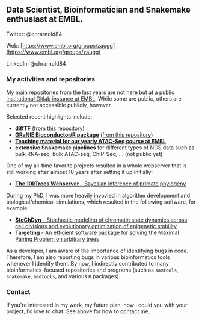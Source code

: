## Data Scientist, Bioinformatician and Snakemake enthusiast at EMBL.

Twitter: @chrarnold84

Web: [https://www.embl.org/groups/zaugg](https://www.embl.org/groups/zaugg)

LinkedIn: @chrarnold84

### My activities and repositories

My main repositories from the last years are not here but at a [public institutional Gitlab instance at EMBL](https://git.embl.de/grp-zaugg).
While some are public, others are currently not accessible publicly, however.

Selected recent highlights include:
- [**diffTF**](https://difftf.readthedocs.io) ([from this repository](https://git.embl.de/grp-zaugg/GRaNIE))
- [**GRaNIE Bioconductor/R package**](https://grp-zaugg.embl-community.io/GRaNIE) ([from this repository](https://git.embl.de/grp-zaugg/diffTF))
- [**Teaching material for our yearly ATAC-Seq course at EMBL**](https://git.embl.de/grp-zaugg/atac-seq_course_2022)
- **extensive Snakemake pipelines** for different types of NGS data such as bulk RNA-seq, bulk ATAC-seq, ChIP-Seq, ... (not public yet)

One of my all-time favorite projects resulted in a whole webserver that is still working after almost 10 years after setting it up initially:
- [**The 10kTrees Webserver** - Bayesian inference of primate phylogeny](https://10ktrees.nunn-lab.org)


During my PhD, I was more heavily invovled in algorithm development and biological/chemical simulations, which resulted in the following software, for example:
-  [**StoChDyn** - Stochastic modeling of chromatin state dynamics across cell divisions and
evolutionary optimization of epigenetic stability](http://www.bioinf.uni-leipzig.de/Software/StoChDyn)
- [**Targeting** - An efficient software package for solving the Maximal Pairing Problem on arbitrary trees](http://www.bioinf.uni-leipzig.de/Software/Targeting)

As a developer, I am aware of the importance of identifying bugs in code. Therefore, I am also reporting bugs in various bioinformatics tools whenever I identify them. By now, I indirectly contributed to many bioinformatics-focused repositories and programs (such as `samtools`, `Snakemake`, `bedtools`, and various `R` packages).

### Contact
If you're interested in my work, my future plan, how I could you with your project, I'd love to chat. See above for how to contact me.
